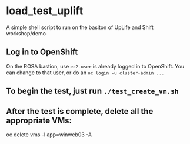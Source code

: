 # load_test_uplift
A simple shell script to run on the basiton of UpLife and Shift workshop/demo

## Log in to OpenShift

On the ROSA bastion, use `ec2-user` is already logged in to OpenShift.
You can change to that user, or do an `oc login -u cluster-admin ...`

## To begin the test, just run `./test_create_vm.sh`

## After the test is complete, delete all the appropriate VMs:

 oc delete vms -l app=winweb03 -A
